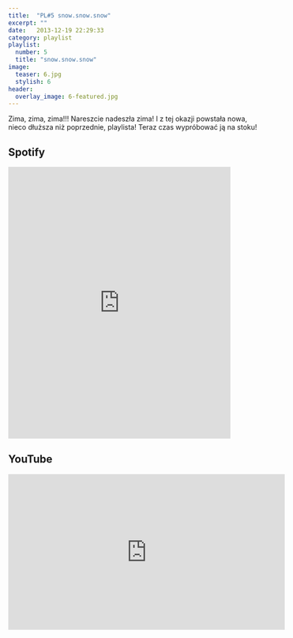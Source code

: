 ```yaml
---
title:  "PL#5 snow.snow.snow"
excerpt: ""
date:   2013-12-19 22:29:33
category: playlist
playlist:
  number: 5
  title: "snow.snow.snow"
image:
  teaser: 6.jpg
  stylish: 6
header:
  overlay_image: 6-featured.jpg
---
```

Zima, zima, zima!!! Nareszcie nadeszła zima! 
I z tej okazji powstała nowa, nieco dłuższa niż poprzednie, playlista! 
Teraz czas wypróbować ją na stoku! 

## Spotify
<iframe src="https://embed.spotify.com/?uri=spotify%3Auser%3A1173952261%3Aplaylist%3A2F3urS8PpDOHkGKCLcb7cR&theme=white" 
  width="450" 
  height="550" 
  frameborder="0" 
  allowtransparency="true">
</iframe>

## YouTube
<iframe width="560" height="315" src="https://www.youtube.com/embed/videoseries?list=PLynJw3Ptj9lFja_LWYBAtSauYFk45Cyb4" frameborder="0"></iframe>